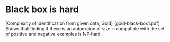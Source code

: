 # Black box is hard

[Complexity of identification from given data, Gold]
[gold-black-box1.pdf]
Shows that finding if there is an automaton of size n compatible with the set of
positive and negative examples is NP-hard. 